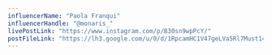 ```yaml
---
influencerName: "Paola Franqui"
influencerHandle: "@monaris_"
livePostLink: "https://www.instagram.com/p/B30sn9wpPcY/"
postFileLink: "https://lh3.google.com/u/0/d/1RpcamHC1V47geLVa5Rl7Must14FkY5oK"
---
```

